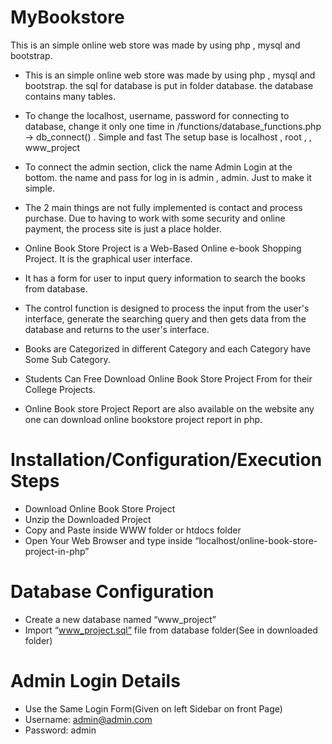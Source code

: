 # MyBookstore
This is an simple online web store was made by using php , mysql and bootstrap.

- This is an simple online web store was made by using php , mysql and bootstrap. the sql for database is put in folder database. the database contains many tables.

- To change the localhost, username, password for connecting to database, change it only one time in /functions/database_functions.php -> db_connect() . Simple and fast The setup base is localhost , root , , www_project

- To connect the admin section, click the name Admin Login at the bottom. the name and pass for log in is admin , admin. Just to make it simple.

- The 2 main things are not fully implemented is contact and process purchase. Due to having to work with some security and online payment, the process site is just a place holder.

- Online Book Store Project is a Web-Based Online e-book Shopping Project. It is the graphical user interface.

- It has a form for user to input query information to search the books from database.

- The control function is designed to process the input from the user's interface, generate the searching query and then gets data from the database and returns to the user's interface.

- Books are Categorized in different Category and each Category have Some Sub Category.

- Students Can Free Download Online Book Store Project From for their College Projects.

- Online Book store Project Report are also available on the website  any one can download online bookstore project report in php.

# Installation/Configuration/Execution Steps
  - Download Online Book Store Project
  - Unzip the Downloaded Project
  - Copy and Paste inside WWW folder or htdocs folder
  - Open Your Web Browser and type inside “localhost/online-book-store-project-in-php”

# Database Configuration
  - Create a new database named “www_project”
  - Import “www_project.sql” file from database folder(See in downloaded folder)

# Admin Login Details
  - Use the Same Login Form(Given on left Sidebar on front Page)
  - Username: admin@admin.com
  - Password: admin
